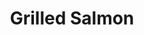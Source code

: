 ---
title: "Grilled Salmon"
description: "6 oz. salmon seared to perfection, served with fresh salad, & a lemon wedge, fresh-cut fries or rice pilaf"
price_s: ""
price_l: "18"
price_lg: ""
weight: "4"
---